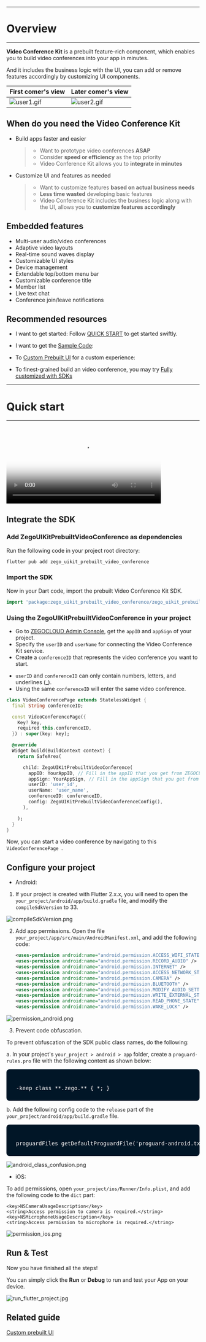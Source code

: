 - - -
# Overview
- - -


**Video Conference Kit** is a prebuilt feature-rich component, which enables you to build video conferences into your app in minutes. 

And it includes the business logic with the UI, you can add or remove features accordingly by customizing UI components.

|First comer's view| Later comer's view|
|---|---|
|![user1.gif](images/user1.gif)|![user2.gif](images/user2.gif)|



## When do you need the Video Conference Kit

- Build apps faster and easier
  > - Want to prototype video conferences **ASAP**
  > - Consider **speed or efficiency** as the top priority
  > - Video Conference Kit allows you to **integrate in minutes**

- Customize UI and features as needed
  > - Want to customize features **based on actual business needs**
  > - **Less time wasted** developing basic features
  > - Video Conference Kit includes the business logic along with the UI, allows you to **customize features accordingly**



## Embedded features

- Multi-user audio/video conferences
- Adaptive video layouts
- Real-time sound waves display
- Customizable UI styles
- Device management
- Extendable top/bottom menu bar
- Customizable conference title
- Member list
- Live text chat
- Conference join/leave notifications


## Recommended resources


* I want to get started:
  Follow [QUICK START](https://docs.zegocloud.com/article/14894) to get started swiftly. 
  
* I want to get the [Sample Code](https://github.com/ZEGOCLOUD/zego_uikit_prebuilt_video_conference_example_flutter):

* To [Custom Prebuilt UI](https://docs.zegocloud.com/article/14898) for a custom experience: 

* To finest-grained build an video conference, you may try [Fully customized with SDKs](https://docs.zegocloud.com/article/5560)

- - -
# Quick start
- - -

<video poster="https://storage.zego.im/sdk-doc/Pics/ZegoUIKit/videos/How_to_build_Video_Conference_using_Flutter.png" src="https://storage.zego.im/sdk-doc/doc/video/ZegoUIKit/How_to_build_Video_Conference_using_Flutter.mp4" width="80%" preload="auto" controls></video>

## Integrate the SDK

### Add ZegoUIKitPrebuiltVideoConference as dependencies

Run the following code in your project root directory: 

```dart
flutter pub add zego_uikit_prebuilt_video_conference
```

### Import the SDK

Now in your Dart code, import the prebuilt Video Conference Kit SDK.

```dart
import 'package:zego_uikit_prebuilt_video_conference/zego_uikit_prebuilt_video_conference';
```

### Using the ZegoUIKitPrebuiltVideoConference in your project

- Go to [ZEGOCLOUD Admin Console](https://console.zegocloud.com/), get the `appID` and `appSign` of your project.
- Specify the `userID` and `userName` for connecting the Video Conference Kit service. 
- Create a `conferenceID` that represents the video conference you want to start. 

<div class="mk-hint">

- `userID` and `conferenceID` can only contain numbers, letters, and underlines (_). 
- Using the same `conferenceID` will enter the same video conference.

</div>


```dart
class VideoConferencePage extends StatelessWidget {
  final String conferenceID;

  const VideoConferencePage({
    Key? key,
    required this.conferenceID,
  }) : super(key: key);

  @override
  Widget build(BuildContext context) {
    return SafeArea(

      child: ZegoUIKitPrebuiltVideoConference(
        appID: YourAppID, // Fill in the appID that you get from ZEGOCLOUD Admin Console.
        appSign: YourAppSign, // Fill in the appSign that you get from ZEGOCLOUD Admin Console.
        userID: 'user_id',
        userName: 'user_name',
        conferenceID: conferenceID,
        config: ZegoUIKitPrebuiltVideoConferenceConfig(),
      ),

    );
  }
}
```

Now, you can start a video conference by navigating to this `VideoConferencePage `.


## Configure your project


- Android:
1. If your project is created with Flutter 2.x.x, you will need to open the `your_project/android/app/build.gradle` file, and modify the `compileSdkVersion` to 33.


![compileSdkVersion.png](https://storage.zego.im/sdk-doc/Pics/ZegoUIKit/Flutter/compileSdkVersion.png)

2. Add app permissions.
Open the file `your_project/app/src/main/AndroidManifest.xml`, and add the following code:
   ```xml
   <uses-permission android:name="android.permission.ACCESS_WIFI_STATE" />
   <uses-permission android:name="android.permission.RECORD_AUDIO" />
   <uses-permission android:name="android.permission.INTERNET" />
   <uses-permission android:name="android.permission.ACCESS_NETWORK_STATE" />
   <uses-permission android:name="android.permission.CAMERA" />
   <uses-permission android:name="android.permission.BLUETOOTH" />
   <uses-permission android:name="android.permission.MODIFY_AUDIO_SETTINGS" />
   <uses-permission android:name="android.permission.WRITE_EXTERNAL_STORAGE" />
   <uses-permission android:name="android.permission.READ_PHONE_STATE" />
   <uses-permission android:name="android.permission.WAKE_LOCK" />
   ```
![permission_android.png](https://storage.zego.im/sdk-doc/Pics/ZegoUIKit/Flutter/permission_android.png)

3. Prevent code obfuscation.

To prevent obfuscation of the SDK public class names, do the following:

a. In your project's `your_project > android > app` folder, create a `proguard-rules.pro` file with the following content as shown below:

<pre style="background-color: #011627; border-radius: 8px; padding: 25px; color: white"><div>
-keep class **.zego.** { *; }
</div></pre>

b. Add the following config code to the `release` part of the `your_project/android/app/build.gradle` file.

<pre style="background-color: #011627; border-radius: 8px; padding: 25px; color: white"><div>
proguardFiles getDefaultProguardFile('proguard-android.txt'), 'proguard-rules.pro'
</div></pre>

![android_class_confusion.png](https://storage.zego.im/sdk-doc/Pics/ZegoUIKit/Flutter/android_class_confusion.png)

- iOS: 

To add permissions, open `your_project/ios/Runner/Info.plist`, and add the following code to the `dict` part:

```plist
<key>NSCameraUsageDescription</key>
<string>Access permission to camera is required.</string>
<key>NSMicrophoneUsageDescription</key>
<string>Access permission to microphone is required.</string>
```
![permission_ios.png](https://storage.zego.im/sdk-doc/Pics/ZegoUIKit/Flutter/permission_ios.png)




## Run & Test

Now you have finished all the steps!

You can simply click the **Run** or **Debug** to run and test your App on your device.

![run_flutter_project.jpg](https://storage.zego.im/sdk-doc/Pics/ZegoUIKit/Flutter/run_flutter_project.jpg)

## Related guide

[Custom prebuilt UI](https://docs.zegocloud.com/article/14898)
